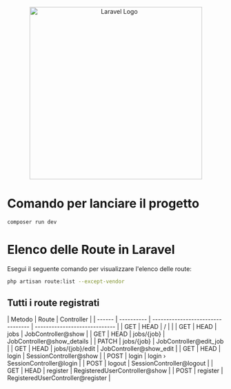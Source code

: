 <p align="center"><a href="https://laravel.com" target="_blank"><img src="https://raw.githubusercontent.com/laravel/art/master/logo-lockup/5%20SVG/2%20CMYK/1%20Full%20Color/laravel-logolockup-cmyk-red.svg" width="400" alt="Laravel Logo"></a></p>

# Comando per lanciare il progetto

```bash
composer run dev
```

# Elenco delle Route in Laravel

Esegui il seguente comando per visualizzare l'elenco delle route:

```bash
php artisan route:list --except-vendor
```

## Tutti i route registrati

| Metodo | Route      | Controller                        |
| ------ | ---------- | --------------------------------- | ----------------------------- |
| GET    | HEAD       | /                                 |                               |
| GET    | HEAD       | jobs                              | JobController@show            |
| GET    | HEAD       | jobs/{job}                        | JobController@show_details    |
| PATCH  | jobs/{job} | JobController@edit_job            |
| GET    | HEAD       | jobs/{job}/edit                   | JobController@show_edit       |
| GET    | HEAD       | login                             | SessionController@show        |
| POST   | login      | login › SessionController@login   |
| POST   | logout     | SessionController@logout          |
| GET    | HEAD       | register                          | RegisteredUserController@show |
| POST   | register   | RegisteredUserController@register |
